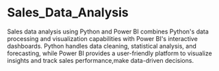 # Sales_Data_Analysis
Sales data analysis using Python and Power BI combines Python's data processing and visualization capabilities with Power BI's interactive dashboards. Python handles data cleaning, statistical analysis, and forecasting, while Power BI provides a user-friendly platform to visualize insights and track sales performance,make data-driven decisions.
